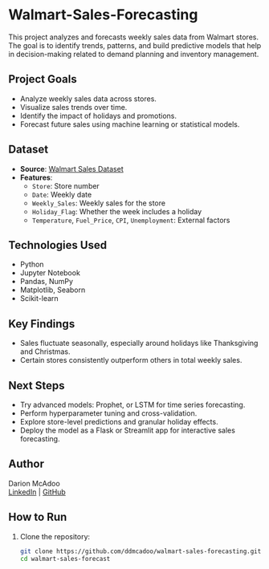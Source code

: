 # Walmart-Sales-Forecasting
This project analyzes and forecasts weekly sales data from Walmart stores. The goal is to identify trends, patterns, and build predictive models that help in decision-making related to demand planning and inventory management.

## Project Goals

- Analyze weekly sales data across stores.
- Visualize sales trends over time.
- Identify the impact of holidays and promotions.
- Forecast future sales using machine learning or statistical models.

## Dataset

- **Source**: [Walmart Sales Dataset](https://www.kaggle.com/datasets/yasserh/walmart-dataset)
- **Features**:
  - `Store`: Store number
  - `Date`: Weekly date
  - `Weekly_Sales`: Weekly sales for the store
  - `Holiday_Flag`: Whether the week includes a holiday
  - `Temperature`, `Fuel_Price`, `CPI`, `Unemployment`: External factors

## Technologies Used

- Python
- Jupyter Notebook
- Pandas, NumPy
- Matplotlib, Seaborn
- Scikit-learn 

## Key Findings

- Sales fluctuate seasonally, especially around holidays like Thanksgiving and Christmas.
- Certain stores consistently outperform others in total weekly sales.

## Next Steps

- Try advanced models: Prophet, or LSTM for time series forecasting.
- Perform hyperparameter tuning and cross-validation.
- Explore store-level predictions and granular holiday effects.
- Deploy the model as a Flask or Streamlit app for interactive sales forecasting.

## Author

Darion McAdoo  
[LinkedIn](https://www.linkedin.com/in/ddmcadoo) | [GitHub](https://github.com/ddmcadoo)

## How to Run

1. Clone the repository:
   ```bash
   git clone https://github.com/ddmcadoo/walmart-sales-forecasting.git
   cd walmart-sales-forecast
